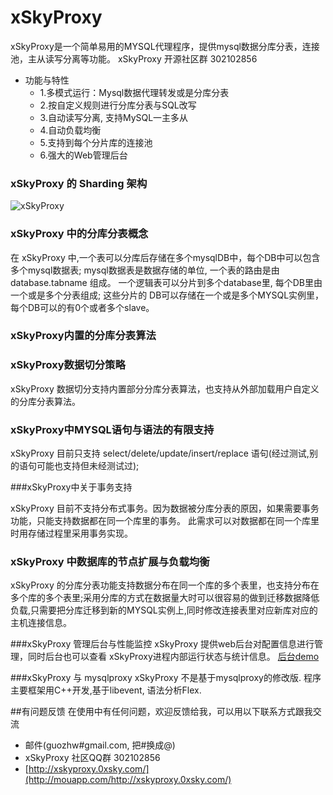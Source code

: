 xSkyProxy
=====
xSkyProxy是一个简单易用的MYSQL代理程序，提供mysql数据分库分表，连接池，主从读写分离等功能。 xSkyProxy 开源社区群 302102856

* 功能与特性
    * 1.多模式运行：Mysql数据代理转发或是分库分表
    * 2.按自定义规则进行分库分表与SQL改写
    * 3.自动读写分离, 支持MySQL一主多从
    * 4.自动负载均衡
    * 5.支持到每个分片库的连接池
    * 6.强大的Web管理后台


### xSkyProxy 的 Sharding 架构
![xSkyProxy](http://xskyproxy.0xsky.com/images/plans.png)

### xSkyProxy 中的分库分表概念

在 xSkyProxy 中,一个表可以分库后存储在多个mysqlDB中，每个DB中可以包含多个mysql数据表; mysql数据表是数据存储的单位, 一个表的路由是由 database.tabname 组成。 一个逻辑表可以分片到多个database里, 每个DB里由一个或是多个分表组成; 这些分片的 DB可以存储在一个或是多个MYSQL实例里，每个DB可以的有0个或者多个slave。


### xSkyProxy内置的分库分表算法


### xSkyProxy数据切分策略
xSkyProxy 数据切分支持内置部分分库分表算法，也支持从外部加载用户自定义的分库分表算法。

### xSkyProxy中MYSQL语句与语法的有限支持
xSkyProxy 目前只支持 select/delete/update/insert/replace 语句(经过测试,别的语句可能也支持但未经测试过);

###xSkyProxy中关于事务支持

xSkyProxy 目前不支持分布式事务。因为数据被分库分表的原因，如果需要事务功能，只能支持数据都在同一个库里的事务。 此需求可以对数据都在同一个库里时用存储过程里采用事务实现。

### xSkyProxy 中数据库的节点扩展与负载均衡
xSkyProxy 的分库分表功能支持数据分布在同一个库的多个表里，也支持分布在多个库的多个表里;采用分库的方式在数据量大时可以很容易的做到迁移数据降低负载,只需要把分库迁移到新的MYSQL实例上,同时修改连接表里对应新库对应的主机连接信息。

###xSkyProxy 管理后台与性能监控
xSkyProxy 提供web后台对配置信息进行管理，同时后台也可以查看 xSkyProxy进程内部运行状态与统计信息。
[后台demo](http://yun.0xsky.com:8000)

###xSkyProxy 与 mysqlproxy 
xSkyProxy 不是基于mysqlproxy的修改版. 程序主要框架用C++开发,基于libevent, 语法分析Flex.


##有问题反馈
在使用中有任何问题，欢迎反馈给我，可以用以下联系方式跟我交流

* 邮件(guozhw#gmail.com, 把#换成@)
* xSkyProxy 社区QQ群 302102856
* [http://xskyproxy.0xsky.com/](http://mouapp.com/http://xskyproxy.0xsky.com/)
